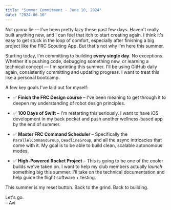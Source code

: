 ```yaml
---
title: "Summer Commitment - June 10, 2024"
date: "2024-06-10"
---
```


Not gonna lie — I've been pretty lazy these past few days. Haven't really built anything new, and I can feel that itch to start creating again. I think it's easy to get stuck in the loop of comfort, especially after finishing a big project like the FRC Scouting App. But that's not why I'm here this summer.

Starting today, I'm committing to building **every single day**. No exceptions. Whether it's pushing code, debugging something new, or learning a technical concept — I'm sprinting this summer. I'll be using GitHub daily again, consistently committing and updating progress. I want to treat this like a personal bootcamp.

A few key goals I've laid out for myself:

- ✅ **Finish the FRC Design course** – I've been meaning to get through it to deepen my understanding of robot design principles.
    
- ✅ **100 Days of Swift** – I'm restarting this seriously. I want to have iOS development in my back pocket and push another wellness-based app by the end of summer.
    
- ✅ **Master FRC Command Scheduler** – Specifically the `ParallelCommandGroup`, `DeadlineGroup`, and all the async intricacies that come with it. My goal is to be able to build clean, scalable autonomous modes.
    
- ✅ **High-Powered Rocket Project** – This is going to be one of the cooler builds we've taken on. I want to help my club members actually _launch_ something big this summer. I'll take on the technical documentation and help guide the flight software + testing.
    

This summer is my reset button. Back to the grind. Back to building.

Let's go.  
– Avi 